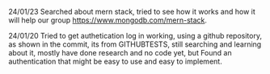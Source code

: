 24/01/23 Searched about mern stack, tried to see how it works and how it will help our group https://www.mongodb.com/mern-stack.

24/01/20 Tried to get authetication log in working, using a github repository, as shown in the commit, its from GITHUBTESTS, still searching and learning about it, mostly have done research and no code yet, but Found an authentication that might be easy to use and easy to implement.
